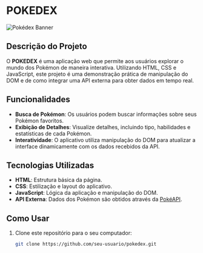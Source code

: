 # POKEDEX

![Pokédex Banner](https://example.com/pokedex-banner.jpg) <!-- Substitua pelo link da sua imagem -->

## Descrição do Projeto

O **POKEDEX** é uma aplicação web que permite aos usuários explorar o mundo dos Pokémon de maneira interativa. Utilizando HTML, CSS e JavaScript, este projeto é uma demonstração prática de manipulação do DOM e de como integrar uma API externa para obter dados em tempo real.

## Funcionalidades

- **Busca de Pokémon**: Os usuários podem buscar informações sobre seus Pokémon favoritos.
- **Exibição de Detalhes**: Visualize detalhes, incluindo tipo, habilidades e estatísticas de cada Pokémon.
- **Interatividade**: O aplicativo utiliza manipulação do DOM para atualizar a interface dinamicamente com os dados recebidos da API.

## Tecnologias Utilizadas

- **HTML**: Estrutura básica da página.
- **CSS**: Estilização e layout do aplicativo.
- **JavaScript**: Lógica da aplicação e manipulação do DOM.
- **API Externa**: Dados dos Pokémon são obtidos através da [PokéAPI](https://pokeapi.co/).

## Como Usar

1. Clone este repositório para o seu computador:
   ```bash
   git clone https://github.com/seu-usuario/pokedex.git
